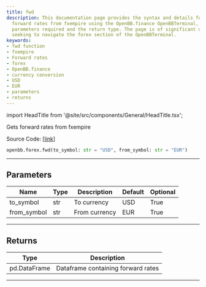 ```yaml
---
title: fwd
description: This documentation page provides the syntax and details for extracting
  forward rates from fxempire using the OpenBB.finance OpenBBTerminal, including the
  parameters required and the return type. The page is of significant utility to users
  seeking to navigate the forex section of the OpenBBTerminal.
keywords:
- fwd function
- fxempire
- Forward rates
- forex
- OpenBB.finance
- currency conversion
- USD
- EUR
- parameters
- returns
---
```


import HeadTitle from '@site/src/components/General/HeadTitle.tsx';

<HeadTitle title="forex.fwd - Reference | OpenBB SDK Docs" />

Gets forward rates from fxempire

Source Code: [[link](https://github.com/OpenBB-finance/OpenBBTerminal/tree/main/openbb_terminal/forex/fxempire_model.py#L14)]

```python wordwrap
openbb.forex.fwd(to_symbol: str = "USD", from_symbol: str = "EUR")
```

---

## Parameters

| Name | Type | Description | Default | Optional |
| ---- | ---- | ----------- | ------- | -------- |
| to_symbol | str | To currency | USD | True |
| from_symbol | str | From currency | EUR | True |


---

## Returns

| Type | Description |
| ---- | ----------- |
| pd.DataFrame | Dataframe containing forward rates |
---

